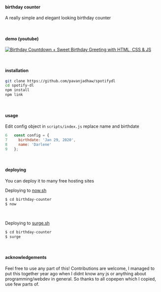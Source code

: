 #### birthday counter

A really simple and elegant looking birthday counter

&nbsp;

#### demo (youtube)

[![Birthday Countdown + Sweet Birthday Greeting with HTML, CSS & JS](http://img.youtube.com/vi/B-f1bxYaayc/0.jpg)](http://www.youtube.com/watch?v=B-f1bxYaayc "Birthday Countdown + Sweet Birthday Greeting with HTML, CSS & JS")

&nbsp;

#### installation

```sh
git clone https://github.com/pavanjadhaw/spotifydl
cd spotify-dl
npm install
npm link
```

&nbsp;

#### usage

Edit config object in `scripts/index.js`
replace name and birthdate
```js
6   const config = {
7     birthdate: 'Jan 29, 2020',
8     name: 'Darlene'
9   };
```

&nbsp;

#### deploying

You can deploy it to many free hosting sites

Deploying to [now.sh](https://zeit.co/home)
```sh
$ cd birthday-counter
$ now
```

&nbsp;

Deploying to [surge.sh](https://surge.sh/)
```sh
$ cd birthday-counter
$ surge
```

&nbsp;

#### acknowledgements

Feel free to use any part of this! Contributions are welcome,
I managed to put this together year ago when I didnt know any js or anything about programming/webdev in general.
So thanks to all copepen which I copied, use few parts of.

&nbsp;